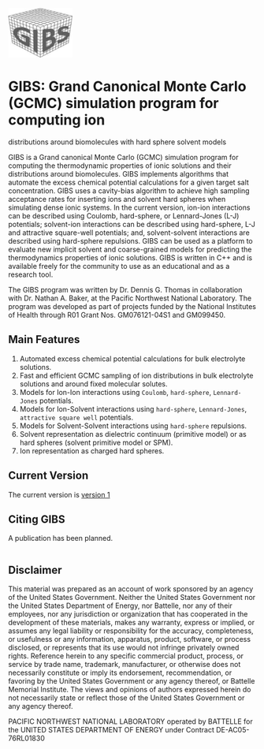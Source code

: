 <img src="/images/gibs_icon.png" alt="GIBS" width="129.67" height ="100" />

# GIBS: Grand Canonical Monte Carlo (GCMC) simulation program for computing ion 
distributions around biomolecules with hard sphere solvent models

GIBS is a Grand canonical Monte Carlo (GCMC) simulation program for computing the 
thermodynamic properties of ionic solutions and their distributions around 
biomolecules. GIBS implements algorithms that automate the excess chemical potential 
calculations for a given target salt concentration. GIBS uses a cavity-bias 
algorithm to achieve high sampling acceptance rates for inserting ions and solvent 
hard spheres when simulating dense ionic systems. In the current version, 
ion-ion interactions can be described using Coulomb, hard-sphere, or Lennard-Jones (L-J)
potentials; solvent-ion interactions can be described using hard-sphere, L-J and 
attractive square-well potentials; and, solvent-solvent interactions are described 
using hard-sphere repulsions. GIBS can be used as a platform to evaluate new implicit 
solvent and coarse-grained models for predicting the thermodynamics properties of 
ionic solutions. GIBS is written in C++ and is available freely for the community to 
use as an educational and as a research tool.

The GIBS program was written by Dr. Dennis G. Thomas in collaboration with Dr. Nathan A. Baker, at the Pacific Northwest National Laboratory. The program was developed as part of projects funded by the National Institutes of Health through R01 Grant Nos. GM076121-04S1 and GM099450.

## Main Features

1. Automated excess chemical potential calculations for bulk electrolyte solutions.
2.	Fast and efficient GCMC sampling of ion distributions in bulk electrolyte solutions and around fixed molecular solutes.
3.	Models for Ion-Ion interactions using `Coulomb`, `hard-sphere`, `Lennard-Jones` potentials.
4.	Models for Ion-Solvent interactions using `hard-sphere`, `Lennard-Jones`, `attractive square well` potentials.
5.	Models for Solvent-Solvent interactions using `hard-sphere` repulsions.
6.	Solvent representation as dielectric continuum (primitive model) or as hard spheres (solvent primitive model or SPM).
7.	Ion representation as charged hard spheres.

## Current Version

The current version is [version 1](/release_version_1) 

## Citing GIBS

A publication has been planned.

```

```
## Disclaimer
This material was prepared as an account of work sponsored by an agency of the 
United States Government.  Neither the United States Government nor the United 
States Department of Energy, nor Battelle, nor any of their employees, nor any 
jurisdiction or organization that has cooperated in the development of these 
materials, makes any warranty, express or implied, or assumes any legal liability 
or responsibility for the accuracy, completeness, or usefulness or any 
information, apparatus, product, software, or process disclosed, or represents 
that its use would not infringe privately owned rights.
Reference herein to any specific commercial product, process, or service by trade 
name, trademark, manufacturer, or otherwise does not necessarily constitute or 
imply its endorsement, recommendation, or favoring by the United States 
Government or any agency thereof, or Battelle Memorial Institute. The views and 
opinions of authors expressed herein do not necessarily state or reflect those of 
the United States Government or any agency thereof.

PACIFIC NORTHWEST NATIONAL LABORATORY
operated by
BATTELLE
for the
UNITED STATES DEPARTMENT OF ENERGY
under Contract DE-AC05-76RL01830

